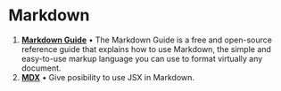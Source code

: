 # Markdown

1. **[Markdown Guide](https://www.markdownguide.org/)** • The Markdown Guide is a free and open-source reference guide that explains how to use Markdown, the simple and easy-to-use markup language you can use to format virtually any document.
1. **[MDX](https://mdxjs.com/)** • Give posibility to use JSX in Markdown.
